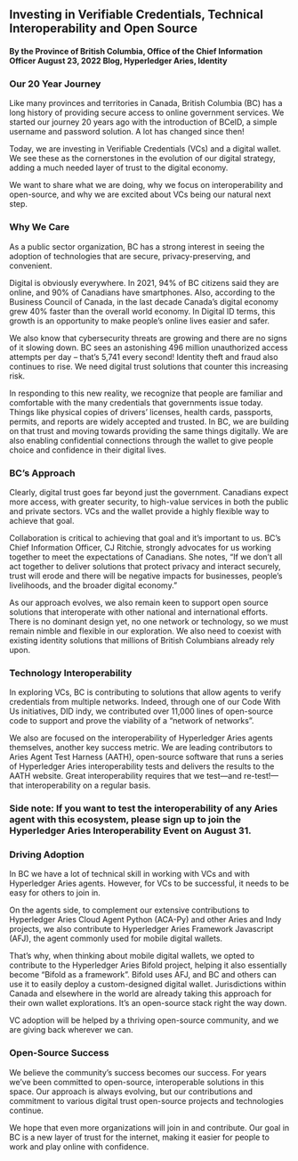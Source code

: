 ## Investing in Verifiable Credentials, Technical Interoperability and Open Source

#### By the Province of British Columbia, Office of the Chief Information Officer August 23, 2022 Blog, Hyperledger Aries, Identity

### Our 20 Year Journey
Like many provinces and territories in Canada, British Columbia (BC) has a long history of providing secure access to online government services. We started our journey 20 years ago with the introduction of BCeID, a simple username and password solution. A lot has changed since then!

Today, we are investing in Verifiable Credentials (VCs) and a digital wallet. We see these as the cornerstones in the evolution of our digital strategy, adding a much needed layer of trust to the digital economy.  

We want to share what we are doing, why we focus on interoperability and open-source, and why we are excited about VCs being our natural next step.


### Why We Care
As a public sector organization, BC has a strong interest in seeing the adoption of technologies that are secure, privacy-preserving, and convenient.  

Digital is obviously everywhere. In 2021, 94% of BC citizens said they are online, and 90% of Canadians have smartphones. Also, according to the Business Council of Canada, in the last decade Canada’s digital economy grew 40% faster than the overall world economy.  In Digital ID terms, this growth is an opportunity to make people’s online lives easier and safer.

We also know that cybersecurity threats are growing and there are no signs of it slowing down. BC sees an astonishing 496 million unauthorized access attempts per day – that’s 5,741 every second! Identity theft and fraud also continues to rise. We need digital trust solutions that counter this increasing risk.

In responding to this new reality, we recognize that people are familiar and comfortable with the many credentials that governments issue today. Things like physical copies of drivers’ licenses, health cards, passports, permits, and reports are widely accepted and trusted.  In BC, we are building on that trust and moving towards providing the same things digitally. We are also enabling confidential connections through the wallet to give people choice and confidence in their digital lives.  

### BC’s Approach 
Clearly, digital trust goes far beyond just the government. Canadians expect more access, with greater security, to high-value services in both the public and private sectors. VCs and the wallet provide a highly flexible way to achieve that goal.

Collaboration is critical to achieving that goal and it’s important to us. BC’s Chief Information Officer, CJ Ritchie, strongly advocates for us working together to meet the expectations of Canadians.  She notes, “If we don’t all act together to deliver solutions that protect privacy and interact securely, trust will erode and there will be negative impacts for businesses, people’s livelihoods, and the broader digital economy.”

As our approach evolves, we also remain keen to support open source solutions that interoperate with other national and international efforts. There is no dominant design yet, no one network or technology, so we must remain nimble and flexible in our exploration. We also need to coexist with existing identity solutions that millions of British Columbians already rely upon.

### Technology Interoperability
In exploring VCs, BC is contributing to solutions that allow agents to verify credentials from multiple networks. Indeed, through one of our Code With Us initiatives, DID indy, we contributed over 11,000 lines of open-source code to support and prove the viability of a “network of networks”.

We also are focused on the interoperability of Hyperledger Aries agents themselves, another key success metric.  We are leading contributors to Aries Agent Test Harness (AATH), open-source software that runs a series of Hyperledger Aries interoperability tests and delivers the results to the AATH website. Great interoperability requires that we test—and re-test!—that interoperability on a regular basis.

### Side note: If you want to test the interoperability of any Aries agent with this ecosystem, please sign up to join the Hyperledger Aries Interoperability Event on August  31.

### Driving Adoption
In BC we have a lot of technical skill in working with VCs and with Hyperledger Aries agents. However, for VCs to be successful, it needs to be easy for others to join in. 

On the agents side, to complement our extensive contributions to Hyperledger Aries Cloud Agent Python (ACA-Py) and other Aries and Indy projects, we also contribute to Hyperledger Aries Framework Javascript (AFJ), the agent commonly used for mobile digital wallets. 

That’s why, when thinking about mobile digital wallets, we opted to contribute to the Hyperledger Aries Bifold project, helping it also essentially become “Bifold as a framework”. Bifold uses AFJ, and BC and others can use it to easily deploy a custom-designed digital wallet. Jurisdictions within Canada and elsewhere in the world are already taking this approach for their own wallet explorations. It’s an open-source stack right the way down.

VC adoption will be helped by a thriving open-source community, and we are giving back wherever we can.

### Open-Source Success
We believe the community’s success becomes our success. For years we’ve been committed to open-source, interoperable solutions in this space. Our approach is always evolving, but our contributions and commitment to various digital trust open-source projects and technologies continue.

We hope that even more organizations will join in and contribute. Our goal in BC is a new layer of trust for the internet, making it easier for people to work and play online with confidence. 
